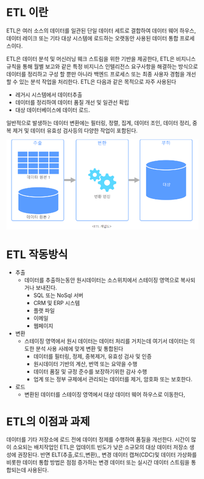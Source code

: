 # ETL 이란

ETL은 여러 소스의 데이터를 일관된 단일 데이터 세트로 결합하여 데이터 웨어 하우스, 데이터 레이크 또는 기타 대상 시스템에 로드하는 오랫동안 사용된 데이터 통합 프로세스이다.

ETL은 데이터 분석 및 머신러닝 웨크 스트림을 위한 기반을 제공한다, ETL은 비지니스 규칙을 통해 월별 보고와 같은 특정 비지니스 인텔리전스 요구사항을 해결하는 방식으로 데이터를 정리하고 구성 할 뿐만 아니라 백엔드 프로세스 또는 최종 사용자 경험을 개선할 수 있는 분석 작업을 처리한다. ETL은 다음과 같은 목적으로 자주 사용된다

* 레거시 시스템에서 데이터추출
* 데이터를 정리하여 데이터 품질 개선 및 일관선 확립
* 대상 데이터베이스에 데이터 로드.

일반적으로 발생하는 데이터 변환에는 필터링, 정렬, 집계, 데이터 조인, 데이터 정리, 중복 제거 및 데이터 유효성 검사등의 다양한 작업이 포함된다.

![1713878170585](image/ETL이란/1713878170585.png)

# ETL 작동방식

* 추출
  * 데이터를 추출하는동안 원시데이터는 소스위치에서 스테이징 영역으로 복사되거나 보내진다.
    * SQL 또는 NoSql 서버
    * CRM 및 ERP 시스템
    * 플랫 파일
    * 이메일
    * 웹페이지
* 변환
  * 스테이징 영역에서 원시 데이터는 데이터 처리를 거치는데 여기서 데이터는 의도한 분석 사용 사례에 맞게 변환 및 통합된다
    * 데이터를 필터링, 정제, 중복제거, 유효성 검사 및 인증
    * 원시데이터 기반의 계산, 번역 또는 요약을 수행
    * 데이터 품질 및 규정 준수를 보장하기위한 감사 수행
    * 업계 또는 정부 규제에서 관리되는 데이터를 제거, 암호화 또는 보호한다.
* 로드
  * 변환된 데이터를 스테이징 영역에서 대상 데이터 웨어 하우스로 이동한다,

# ETL의 이점과 과제

데이터를 기타 저장소에 로드 전에 데이터 정제를 수행하여 품질을 개선한다. 시간이 많이 소요되는 배치작업인 ETL은 업데이트 빈도가 낮은 소규모의 대상 데이터 저장소 생성에 권장된다. 반면 ELT(추출,로드,변환),, 변경 데이터 캡쳐(CDC)및 데이터 가상화를 비롯한 데이터 통합 방법은 점점 증가하는 변경 데이터 또는 실시간 데이터 스트림을 통합되는데 사용된다.
